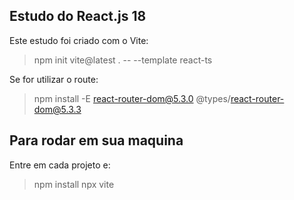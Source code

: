 ## Estudo do React.js 18

Este estudo foi criado com o Vite:

> npm init vite@latest . -- --template react-ts

Se for utilizar o route:

> npm install -E react-router-dom@5.3.0 @types/react-router-dom@5.3.3

## Para rodar em sua maquina

Entre em cada projeto e:

> npm install
> npx vite

